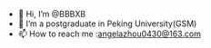 - 👋 Hi, I’m @BBBXB
- 👀 I’m a postgraduate in Peking University(GSM)
- 📫 How to reach me :angelazhou0430@163.com

<!---
BBBXB/BBBXB is a ✨ special ✨ repository because its `README.md` (this file) appears on your GitHub profile.
You can click the Preview link to take a look at your changes.
--->
